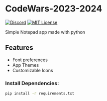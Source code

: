 # CodeWars-2023-2024


[![Discord](https://img.shields.io/discord/959814218230693968.svg)](https://discord.gg/EdKkZxszRd)
[![MIT License](https://img.shields.io/badge/License-MIT-green.svg)](https://github.com/mitko8009/Notepad_CodeWars_2023-2024/blob/main/LICENSE)

Simple Notepad app made with python

## Features
* Font preferences
* App Themes
* Customizable Icons


### Install Dependencies:
```bat
pip install -r requirements.txt
```


